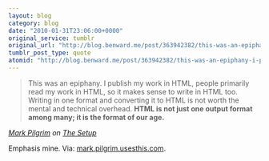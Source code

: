 ```yaml
---
layout: blog
category: blog
date: "2010-01-31T23:06:00+0000"
original_service: tumblr
original_url: "http://blog.benward.me/post/363942382/this-was-an-epiphany-i-publish-my-work-in-html"
tumblr_post_type: quote
atomid: "http://blog.benward.me/post/363942382/this-was-an-epiphany-i-publish-my-work-in-html"
---
```

> This was an epiphany. I publish my work in HTML, people primarily read my work in HTML, so it makes sense to write in HTML too. Writing in one format and converting it to HTML is not worth the mental and technical overhead. <strong>HTML is not just one output format among many; it is the format of our age.</strong>

<cite class="vcard"><a class="url fn" href="http://diveintomark.org">Mark Pilgrim</a> on <a href="http://mark.pilgrim.usesthis.com/">The Setup</a></cite>

Emphasis mine.
Via: [mark.pilgrim.usesthis.com](http://mark.pilgrim.usesthis.com/).